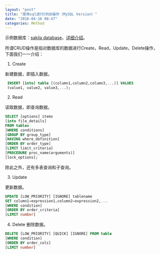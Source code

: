 ```yaml
---
layout: "post"
title: "使用sql进行CRUD操作（MySQL Version）"
date: "2016-04-16 08:47"
categories: Method
---
```

示例数据库：[sakila database](http://downloads.mysql.com/docs/sakila-db.tar.gz)，[详细介绍](http://dev.mysql.com/doc/sakila/en/)。

所谓CRUD操作是指对数据库的数据进行Create，Read，Update，Delete操作，下面我们一一介绍：
1. Create

 新建数据，即插入数据。

```sql
 INSERT [into] table [(column1,column2,column3,...)] VALUES
 (value1, value2, value3,...);
 ```

2. Read

 读取数据，即查询数据。

 ```sql
 SELECT [options] items
 [into file_details]
 FROM tables
 [WHERE conditions]
 [GROUP BY group_type]
 [HAVING where_definition]
 [ORDER BY order_type]
 [LIMIT limit_criteria]
 [PROCEDURE proc_name(arguments)]
 [lock_options];
 ```
 除此之外，还有多表查询和子查询。

3. Update

 更新数据。

 ```sql
 UPDATE [LOW_PRIORITY] [IGNORE] tablename
 SET column1=expression1,column2=expression2,...
 [WHERE condition]
 [ORDER BY order_criteria]
 [LIMIT number]
 ```

4. Delete
  删除数据。
  
  ```sql
  DELETE [LOW_PRIORITY] [QUICK] [IGNORE] FROM table
  [WHERE condition]
  [ORDER BY order_cols]
  [LIMIT number]
  ```
